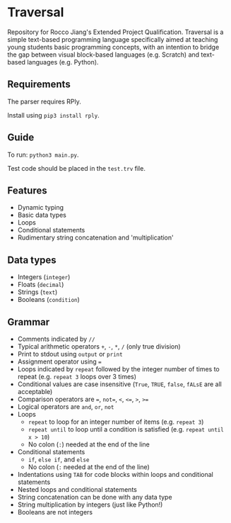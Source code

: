 # Traversal
Repository for Rocco Jiang's Extended Project Qualification. Traversal is a simple text-based programming language specifically aimed at teaching young students basic programming concepts, with an intention to bridge the gap between visual block-based languages (e.g. Scratch) and text-based languages (e.g. Python).

## Requirements
The parser requires RPly.

Install using `pip3 install rply`.

## Guide
To run: `python3 main.py`.

Test code should be placed in the `test.trv` file.

## Features
- Dynamic typing
- Basic data types
- Loops
- Conditional statements
- Rudimentary string concatenation and 'multiplication'

## Data types
- Integers (`integer`)
- Floats (`decimal`)
- Strings (`text`)
- Booleans (`condition`)

## Grammar
- Comments indicated by `//`
- Typical arithmetic operators `+`, `-`, `*`, `/` (only true division)
- Print to stdout using `output` or `print`
- Assignment operator using `=`
- Loops indicated by `repeat` followed by the integer number of times to repeat (e.g. `repeat 3` loops over 3 times)
- Conditional values are case insensitive (`True`, `TRUE`, `false`, `fALsE` are all acceptable)
- Comparison operators are `=`, `not=`, `<`, `<=`, `>`, `>=`
- Logical operators are `and`, `or`, `not`
- Loops
  - `repeat` to loop for an integer number of items (e.g. `repeat 3`)
  - `repeat until` to loop until a condition is satisfied (e.g. `repeat until x > 10`)
  - No colon (`:`) needed at the end of the line
- Conditional statements
  - `if`, `else if`, and `else`
  - No colon (`:` needed at the end of the line)
- Indentations using `TAB` for code blocks within loops and conditional statements
- Nested loops and conditional statements
- String concatenation can be done with any data type
- String multiplication by integers (just like Python!)
- Booleans are not integers